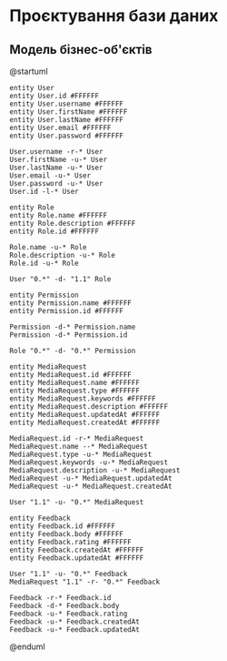 # Проєктування бази даних

## Модель бізнес-об'єктів

@startuml

    entity User
    entity User.id #FFFFFF
    entity User.username #FFFFFF
    entity User.firstName #FFFFFF
    entity User.lastName #FFFFFF
    entity User.email #FFFFFF
    entity User.password #FFFFFF

    User.username -r-* User
    User.firstName -u-* User
    User.lastName -u-* User
    User.email -u-* User
    User.password -u-* User
    User.id -l-* User

    entity Role
    entity Role.name #FFFFFF
    entity Role.description #FFFFFF
    entity Role.id #FFFFFF

    Role.name -u-* Role
    Role.description -u-* Role
    Role.id -u-* Role

    User "0.*" -d- "1.1" Role

    entity Permission
    entity Permission.name #FFFFFF
    entity Permission.id #FFFFFF

    Permission -d-* Permission.name
    Permission -d-* Permission.id

    Role "0.*" -d- "0.*" Permission

    entity MediaRequest
    entity MediaRequest.id #FFFFFF
    entity MediaRequest.name #FFFFFF
    entity MediaRequest.type #FFFFFF
    entity MediaRequest.keywords #FFFFFF
    entity MediaRequest.description #FFFFFF
    entity MediaRequest.updatedAt #FFFFFF
    entity MediaRequest.createdAt #FFFFFF

    MediaRequest.id -r-* MediaRequest
    MediaRequest.name --* MediaRequest
    MediaRequest.type -u-* MediaRequest
    MediaRequest.keywords -u-* MediaRequest
    MediaRequest.description -u-* MediaRequest
    MediaRequest -u-* MediaRequest.updatedAt
    MediaRequest -u-* MediaRequest.createdAt

    User "1.1" -u- "0.*" MediaRequest

    entity Feedback
    entity Feedback.id #FFFFFF
    entity Feedback.body #FFFFFF
    entity Feedback.rating #FFFFFF
    entity Feedback.createdAt #FFFFFF
    entity Feedback.updatedAt #FFFFFF

    User "1.1" -u- "0.*" Feedback
    MediaRequest "1.1" -r- "0.*" Feedback

    Feedback -r-* Feedback.id
    Feedback -d-* Feedback.body
    Feedback -u-* Feedback.rating
    Feedback -u-* Feedback.createdAt
    Feedback -u-* Feedback.updatedAt

@enduml
